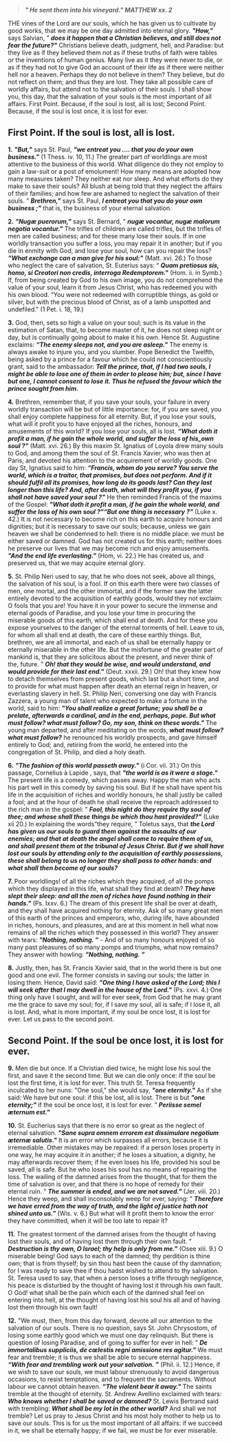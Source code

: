
> **_" He sent them into his vineyard." MATTHEW xx. 2_**
  
THE vines of the Lord are our souls, which he has given us to cultivate by good works, that we may be one day admitted into eternal glory. **_"How,"_** says Salvian, ” **_does it happen that a Christian believes, and still does not fear the future?"_** Christians believe death, judgment, hell, and Paradise: but they live as if they believed them not as if these truths of faith were tables or the inventions of human genius. Many live as it they were never to die, or as if they had not to give God an account of their life as if there were neither hell nor a heaven. Perhaps they do not believe in them? They believe, but do not reflect on them; and thus they are lost. They take all possible care of worldly affairs, but attend not to the salvation of their souls. I shall show you, this day, that the salvation of your souls is the most important of all affairs. First Point. Because, if the soul is lost, all is lost; Second Point. Because, if the soul is lost once, it is lost for ever.
  
## First Point. If the soul is lost, all is lost.

**1.** **_"But,"_** says St. Paul, **_"we entreat you .... that you do your own business."_** (1 Thess. iv. 10, 11.) The greater part of worldlings are most attentive to the business of this world. What diligence do they not employ to gain a law-suit or a post of emolument! How many means are adopted how many measures taken? They neither eat nor sleep. And what efforts do they make to save their souls? All blush at being told that they neglect the affairs of their families; and how few are ashamed to neglect the salvation of their souls. ” **_Brethren,"_** says St. Paul, **_I entreat you that you do your own business ;"_** that is, the business of your eternal salvation.

**2.** **_"Nugæ puerorum,"_** says St. Bernard, ” **_nugæ vocantur, nugæ malorum negotia vocantur."_** The trifles of children are called trifles, but the trifles of men are called business; and for these many lose their souls. If in one worldly transaction you suffer a loss, you may repair it in another; but if you die in enmity with God, and lose your soul, how can you repair the loss? **_“What exchange can a man give for his soul:"_** (Matt. xvi. 26.) To those who neglect the care of salvation, St. Euterius says: “ **_Quam pretiosus sis, homo, si Creatori non credis, interroga Redemptorem."_** (Hom. ii. in Symb.) If, from being created by God to his own image, you do not comprehend the value of your soul, learn it from Jesus Christ, who has redeemed you with his own blood. “You were not redeemed with corruptible things, as gold or silver, but with the precious blood of Christ, as of a lamb unspotted and undefiled." (1 Pet. i. 18, 19.)

**3.** God, then, sets so high a value on your soul; such is its value in the estimation of Satan, that, to become master of it, he does not sleep night or day, but is continually going about to make it his own. Hence St. Augustine exclaims: **_“The enemy sleeps not, and you are asleep."_** The enemy is always awake to injure you, and you slumber. Pope Benedict the Twelfth, being asked by a prince for a favour which he could not conscientiously grant, said to the ambassador: **_Tell the prince, that, if I had two souls, I might be able to lose one of them in order to please him; but, since I have but one, I cannot consent to lose it. Thus he refused the favour which the prince sought from him._**

**4.** Brethren, remember that, if you save your souls, your failure in every worldly transaction will be but of little importance: for, if you are saved, you shall enjoy complete happiness for all eternity. But, if you lose your souls, what will it profit you to have enjoyed all the riches, honours, and amusements of this world? If you lose your souls, all is lost. **_“What doth it profit a man, if he gain the whole world, and suffer the loss of his_own soul ?"_** (Matt. xvi. 26.) By this maxim St. Ignatius of Loyola drew many souls to God, and among them the soul of St. Francis Xavier, who was then at Paris, and devoted his attention to the acquirement of worldly goods. One day St, Ignatius said to him: **_“Francis, whom do you serve? You serve the world, which is a traitor, that promises, but does not perform. And if it should fulfil all its promises, how long do its goods last? Can they last longer than this life? And, after death, what will they profit you, if you shall not have saved your soul ?"_** He then reminded Francis of the maxims of the Gospel: **_"What doth it profit a man, if he gain the whole world, and suffer the loss of his own soul ?"“But one thing is necessary ?"_** (Luke x. 42.) It is not necessary to become rich on this earth to acquire honours and dignities; but it is necessary to save our souls; because, unless we gain heaven we shall be condemned to hell: there is no middle place: we must be either saved or damned. God has not created us for this earth; neither does he preserve our lives that we may become rich and enjoy amusements. **_"And the end life everlasting."_** (Hom, vi. 22.) He has created us, and preserved us, that we may acquire eternal glory.

**5.** St. Philip Neri used to say, that he who does not seek, above all things, the salvation of his soul, is a fool. If on this earth there were two classes of men, one mortal, and the other immortal, and if the former saw the latter entirely devoted to the acquisition of earthly goods, would they not exclaim: O fools that you are! You have it in your power to secure the immense and eternal goods of Paradise, and you lose your time in procuring the miserable goods of this earth, which shall end at death. And for these you expose yourselves to the danger of the eternal torments of hell. Leave to us, for whom all shall end at death, the care of these earthly things. But, brethren, we are all immortal, and each of us shall be eternally happy or eternally miserable in the other life. But the misfortune of the greater part of mankind is, that they are solicitous about the present, and never think of the, future. ” **_Oh! that they would be wise, and would understand, and would provide for their last end."_** (Deut. xxxii. 29.) Oh! that they knew how to detach themselves from present goods, which last but a short time, and to provide for what must happen after death an eternal reign in heaven, or everlasting slavery in hell. St. Philip Neri, conversing one day with Francis Zazzera, a young man of talent who expected to make a fortune in the world, said to him: **_"You shall realize a great fortune; you shall be a prelate, afterwards a cardinal, and in the end, perhaps, pope. But what must follow? what must follow? Go, my son, think on these words."_** The young man departed, and after meditating on the words, **_what must follow? what must follow?_** he renounced his worldly prospects, and gave himself entirely to God; and, retiring from the world, he entered into the congregation of St. Philip, and died a holy death.

**6.** **_"The fashion of this world passeth away."_** (i Cor. vii. 31.) On this passage, Cornelius à Lapide , says, that **_"the world is as it were a stage."_** The present life is a comedy, which passes away. Happy the man who acts his part well in this comedy by saving his soul. But if he shall have spent his life in the acquisition of riches and worldly honours, he shall justly be called a fool; and at the hour of death he shall receive the reproach addressed to the rich man in the gospel: ” **_Fool, this night do they require thy soul of thee; and whose shall these things be which thou hast provided?"_** (Luke xii 20.) In explaining the words”they require, ” Toletus says, that **_the Lord has given us our souls to guard them against the assaults of our enemies; and that at death the angel shall come to require them of us, and shall present them at the tribunal of Jesus Christ. But if we shall have lost our souls by attending only to the acquisition of earthly possessions, these shall belong to us no longer they shall pass to other hands: and what shall then become of our souls?_**

**7.** Poor worldlings! of all the riches which they acquired, of all the pomps which they displayed in this life, what shall they find at death? **_They have slept their sleep: and all the men of riches have found nothing in their hands."_** (Ps. Ixxv. 6.) The dream of this present life shall be over at death, and they shall have acquired nothing for eternity. Ask of so many great men of this earth of the princes and emperors, who, during life, have abounded in riches, honours, and pleasures, and are at this moment in hell what now remains of all the riches which they possessed in this world? They answer with tears: **_"Nothing, nothing. ”_** - And of so many honours enjoyed of so many past pleasures of so many pomps and triumphs, what now remains? They answer with howling: **_"Nothing, nothing. ”_**

**8.** Justly, then, has St. Francis Xavier said, that in the world there is but one good and one evil. The former consists in saving our souls; the latter in losing them. Hence, David said: **_"One thing I have asked of the Lord; this I will seek after that I may dwell in the house of the Lord."_** (Ps. xxvi. 4.) One thing only have I sought, and will for ever seek, from God that he may grant me the grace to save my soul; for, if I save my soul, all is safe; if I lose it, all is lost. And, what is more important, if my soul be once lost, it is lost for ever. Let us pass to the second point.

## Second Point. If the soul be once lost, it is lost for ever. 

**9.** Men die but once. If a Christian died twice, he might lose his soul the first, and save it the second time. But we can die only once: if the soul be lost the first time, it is lost for ever. This truth St. Teresa frequently inculcated to her nuns: "One soul," she would say, **_"one eternity."_** As if she said: We have but one soul: if this be lost, all is lost. There is but **_"one eternity;"_** if the soul be once lost, it is lost for ever. ” **_Periisse semel æternum est."_**

**10.** St. Eucherius says that there is no error so great as the neglect of eternal salvation. **_"Sane supra omnem errorem est dissimulare negotium æternæ salutis."_** It is an error which surpasses all errors, because it is irremediable. Other mistakes may be repaired: if a person loses property in one way, he may acquire it in another; if he loses a situation, a dignity, he may afterwards recover them; if he even loses his life, provided his soul be saved, all is safe. But he who loses his soul has no means of repairing the loss. The wailing of the damned arises from the thought, that for them the time of salvation is over, and that there is no hope of remedy for their eternal ruin. ” **_The summer is ended, and we are not saved."_** (Jer. viii. 20.) Hence they weep, and shall inconsolably weep for ever, saying: ” **_Therefore we have erred from the way of truth, and the light of justice hath not shined unto us."_** (Wis. v. 6.) But what will it profit them to know the error they have committed, when it will be too late to repair it?

**11.** The greatest torment of the damned arises from the thought of having lost their souls, and of having lost them through their own fault. ” **_Destruction is thy own, O Israel; thy help is only from me."_** (Osee xiii. 9.) O miserable being! God says to each of the damned; thy perdition is thine own; that is from thyself; by sin thou hast been the cause of thy damnation; for I was ready to save thee if thou hadst wished to attend to thy salvation. St. Teresa used to say, that when a person loses a trifle through negligence, his peace is disturbed by the thought of having lost it through his own fault. O God! what shall be the pain which each of the damned shall feel on entering into hell, at the thought of having lost his soul his all and of having lost them through his own fault!

**12.** "We must, then, from this day forward, devote all our attention to the salvation of our souls. There is no question, says St. John Chrysostom, of losing some earthly good which we must one day relinquish. But there is question of losing Paradise, and of going to suffer for ever in hell: ” **_De immortalibus suppliciis, de cœlestis regni amissione res agitur."_** We must fear and tremble; it is thus we shall be able to secure eternal happiness. **_“With fear and trembling work out your salvation. ”_** (Phil. ii. 12.) Hence, if we wish to save our souls, we must labour strenuously to avoid dangerous occasions, to resist temptations, and to frequent the sacraments. Without labour we cannot obtain heaven. **_“The violent bear it away."_** The saints tremble at the thought of eternity. St. Andrew Avellino exclaimed with tears: **_Who knows whether I shall be saved or damned?_** St. Lewis Bertrand said with trembling: **_What shall be my lot in the other world?_** And shall we not tremble? Let us pray to Jesus Christ and his most holy mother to help us to save our souls. This is for us the most important of all affairs: if we succeed in it, we shall be eternally happy; if we fail, we must be for ever miserable.

